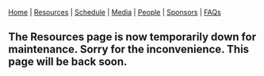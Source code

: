 [Home](https://sieb2020.github.io) &#124; [Resources](https://sieb2020.github.io/resources) &#124; [Schedule](https://sieb2020.github.io/schedule) &#124; [Media](https://sieb2020.github.io/media) &#124; [People](https://sieb2020.github.io/people) &#124; [Sponsors](https://sieb2020.github.io/sponsors) &#124; [FAQs](https://sieb2020.github.io/faqs)

## The Resources page is now temporarily down for maintenance. Sorry for the inconvenience. This page will be back soon.
